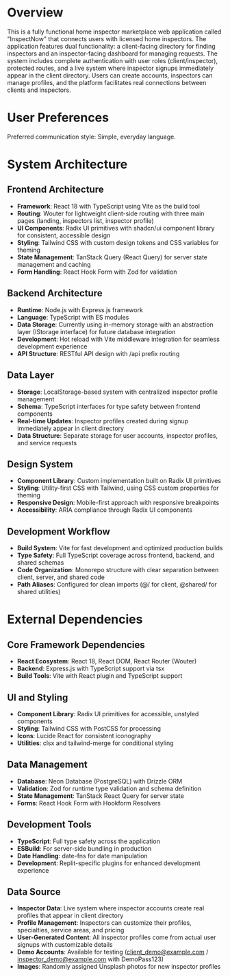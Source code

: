 # Overview

This is a fully functional home inspector marketplace web application called "InspectNow" that connects users with licensed home inspectors. The application features dual functionality: a client-facing directory for finding inspectors and an inspector-facing dashboard for managing requests. The system includes complete authentication with user roles (client/inspector), protected routes, and a live system where inspector signups immediately appear in the client directory. Users can create accounts, inspectors can manage profiles, and the platform facilitates real connections between clients and inspectors.

# User Preferences

Preferred communication style: Simple, everyday language.

# System Architecture

## Frontend Architecture
- **Framework**: React 18 with TypeScript using Vite as the build tool
- **Routing**: Wouter for lightweight client-side routing with three main pages (landing, inspectors list, inspector profile)
- **UI Components**: Radix UI primitives with shadcn/ui component library for consistent, accessible design
- **Styling**: Tailwind CSS with custom design tokens and CSS variables for theming
- **State Management**: TanStack Query (React Query) for server state management and caching
- **Form Handling**: React Hook Form with Zod for validation

## Backend Architecture
- **Runtime**: Node.js with Express.js framework
- **Language**: TypeScript with ES modules
- **Data Storage**: Currently using in-memory storage with an abstraction layer (IStorage interface) for future database integration
- **Development**: Hot reload with Vite middleware integration for seamless development experience
- **API Structure**: RESTful API design with /api prefix routing

## Data Layer
- **Storage**: LocalStorage-based system with centralized inspector profile management
- **Schema**: TypeScript interfaces for type safety between frontend components
- **Real-time Updates**: Inspector profiles created during signup immediately appear in client directory
- **Data Structure**: Separate storage for user accounts, inspector profiles, and service requests

## Design System
- **Component Library**: Custom implementation built on Radix UI primitives
- **Styling**: Utility-first CSS with Tailwind, using CSS custom properties for theming
- **Responsive Design**: Mobile-first approach with responsive breakpoints
- **Accessibility**: ARIA compliance through Radix UI components

## Development Workflow
- **Build System**: Vite for fast development and optimized production builds
- **Type Safety**: Full TypeScript coverage across frontend, backend, and shared schemas
- **Code Organization**: Monorepo structure with clear separation between client, server, and shared code
- **Path Aliases**: Configured for clean imports (@/ for client, @shared/ for shared utilities)

# External Dependencies

## Core Framework Dependencies
- **React Ecosystem**: React 18, React DOM, React Router (Wouter)
- **Backend**: Express.js with TypeScript support via tsx
- **Build Tools**: Vite with React plugin and TypeScript support

## UI and Styling
- **Component Library**: Radix UI primitives for accessible, unstyled components
- **Styling**: Tailwind CSS with PostCSS for processing
- **Icons**: Lucide React for consistent iconography
- **Utilities**: clsx and tailwind-merge for conditional styling

## Data Management
- **Database**: Neon Database (PostgreSQL) with Drizzle ORM
- **Validation**: Zod for runtime type validation and schema definition
- **State Management**: TanStack React Query for server state
- **Forms**: React Hook Form with Hookform Resolvers

## Development Tools
- **TypeScript**: Full type safety across the application
- **ESBuild**: For server-side bundling in production
- **Date Handling**: date-fns for date manipulation
- **Development**: Replit-specific plugins for enhanced development experience

## Data Source
- **Inspector Data**: Live system where inspector accounts create real profiles that appear in client directory
- **Profile Management**: Inspectors can customize their profiles, specialties, service areas, and pricing
- **User-Generated Content**: All inspector profiles come from actual user signups with customizable details
- **Demo Accounts**: Available for testing (client_demo@example.com / inspector_demo@example.com with DemoPass123)
- **Images**: Randomly assigned Unsplash photos for new inspector profiles
